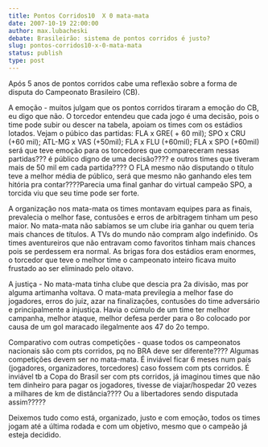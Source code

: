 ```yaml
---
title: Pontos Corridos10  X 0 mata-mata 
date: 2007-10-19 22:00:00
author: max.lubacheski
debate: Brasileirão: sistema de pontos corridos é justo?
slug: pontos-corridos10-x-0-mata-mata
status: publish 
type: post
---
```


Após 5 anos de pontos corridos cabe uma reflexão sobre a forma de disputa do Campeonato Brasileiro (CB).  

A emoção - muitos julgam que os pontos corridos tiraram a emoção do CB, eu digo que não. O torcedor entendeu que cada jogo é uma decisão, pois o time pode subir ou descer na tabela, apoiam os times com os estádios lotados. Vejam o púbico das partidas: FLA x GRE( + 60 mil); SPO x CRU (+60 mil); ATL-MG x VAS (+50mil); FLA x FLU (+60mil); FLA x SPO (+60mil) será que teve emoção para os torcedores que compareceram nessas partidas??? é público digno de uma decisão???? e outros times que tiveram mais de 50 mil em cada partida???? O FLA mesmo não disputando o título teve a melhor média de público, será que mesmo não ganhando eles tem hitória pra contar????Parecia uma final ganhar do virtual campeão SPO, a torcida viu que seu time pode ser forte.  

A organização nos mata-mata os times montavam equipes para as finais, prevalecia o melhor fase, contusões e erros de arbitragem tinham um peso maior. No mata-mata não sabíamos se um clube iria ganhar ou quem teria mais chances de títulos. A TVs do mundo não compram algo indefinido. Os times aventureiros que não entravam como favoritos tinham mais chances pois se perdessem era normal. As brigas fora dos estádios eram enormes, o torcedor que teve o melhor time o campeonato inteiro ficava muito frustado ao ser eliminado pelo oitavo.  

A justiça - No mata-mata tinha clube que descia pra 2a divisão, mas por alguma artimanha voltava. O mata-mata previlegia a melhor fase do jogadores, erros do juiz, azar na finalizações, contusões do time adversário e principalmente a injustiça. Havia o cúmulo de um time ter melhor campanha, melhor ataque, melhor defesa perder para o 8o colocado por causa de um gol maracado ilegalmente aos 47 do 2o tempo.  

Comparativo com outras competições - quase todos os campeonatos nacionais são com pts corridos, pq no BRA deve ser diferente???? Algumas competições devem ser no mata-mata. É inviável ficar 6 meses num país (jogadores, organizadores, torcedores) caso fossem com pts corridos. É inviável tb a Copa do Brasil ser com pts corridos, já imaginou times que não tem dinheiro para pagar os jogadores, tivesse de viajar/hospedar 20 vezes a milhares de km de distância???? Ou a libertadores sendo disputada assim?????   

Deixemos tudo como está, organizado, justo e com emoção, todos os times jogam até a última rodada e com um objetivo, mesmo que o campeão já esteja decidido.
